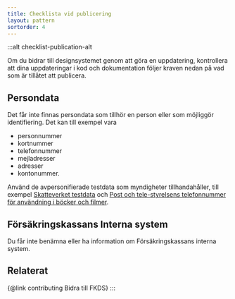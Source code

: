 ```yaml
---
title: Checklista vid publicering
layout: pattern
sortorder: 4
---
```


:::alt checklist-publication-alt

Om du bidrar till designsystemet genom att göra en uppdatering, kontrollera att dina uppdateringar i kod och dokumentation följer kraven nedan på vad som är tillåtet att publicera.

## Persondata

Det får inte finnas persondata som tillhör en person eller som möjliggör identifiering. Det kan till exempel vara

- personnummer
- kortnummer
- telefonnummer
- mejladresser
- adresser
- kontonummer.

Använd de avpersonifierade testdata som myndigheter tillhandahåller, till exempel [Skatteverket testdata](https://www.skatteverket.se/omoss/digitalasamarbeten/utvecklingavapierochoppnadata/kunskapochinspiration/alltdubehovervetaomtestpersonnummer.4.5b35a6251761e6914202df9.html) och [Post och tele-styrelsens telefonnummer för användning i böcker och filmer](https://www.pts.se/sv/bransch/telefoni/nummer-och-adressering/telefonnummer-for-anvandning-i-bocker-och-filmer-etc/).

## Försäkringskassans Interna system

Du får inte benämna eller ha information om Försäkringskassans interna system.

## Relaterat

{@link contributing Bidra till FKDS}
:::
